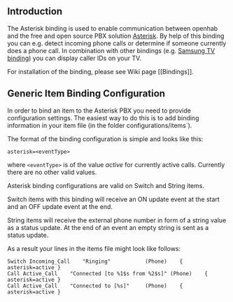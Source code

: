 ## Introduction

The Asterisk binding is used to enable communication between openhab and the free and open source PBX solution [Asterisk](http://www.asterisk.org). By help of this binding you can e.g. detect incoming phone calls or determine if someone currently does a phone call. In combination with other bindings (e.g. [Samsung TV binding](SamsungTVBinding)) you can display caller IDs on your TV.

For installation of the binding, please see Wiki page [[Bindings]].

## Generic Item Binding Configuration

In order to bind an item to the Asterisk PBX you need to provide configuration settings. The easiest way to do this is to add binding information in your item file (in the folder configurations/items`). 

The format of the binding configuration is simple and looks like this:

    asterisk=<eventType>
where `<eventType>` is of the value *active* for currently active calls. Currently there are no other valid values.

Asterisk binding configurations are valid on Switch and String items.

Switch items with this binding will receive an ON update event at the start and an OFF update event at the end.

String items will receive the external phone number in form of a string value as a status update. At the end of an event an empty string is sent as a status update.

As a result your lines in the items file might look like follows:

    Switch Incoming_Call	"Ringing"			(Phone)    { asterisk=active }
    Call Active_Call	"Connected [to %1$s from %2$s]"	(Phone)    { asterisk=active }
    Call Active_Call	"Connected to [%s]"		(Phone)    { asterisk=active }